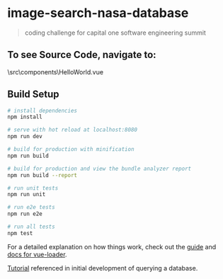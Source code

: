 # image-search-nasa-database

> coding challenge for capital one software engineering summit

## To see Source Code, navigate to: 

\src\components\HelloWorld.vue

## Build Setup

``` bash
# install dependencies
npm install

# serve with hot reload at localhost:8080
npm run dev

# build for production with minification
npm run build

# build for production and view the bundle analyzer report
npm run build --report

# run unit tests
npm run unit

# run e2e tests
npm run e2e

# run all tests
npm test
```

For a detailed explanation on how things work, check out the [guide](http://vuejs-templates.github.io/webpack/) and [docs for vue-loader](http://vuejs.github.io/vue-loader).

[Tutorial](https://medium.com/javascript-in-plain-english/implement-movie-app-with-vue-vuetify-axios-open-movie-database-api-d12290318cf9) referenced in initial development of querying a database.
